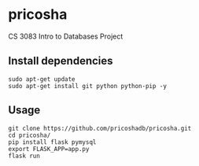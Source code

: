# pricosha
CS 3083 Intro to Databases Project

## Install dependencies
```
sudo apt-get update
sudo apt-get install git python python-pip -y
```

## Usage
```
git clone https://github.com/pricoshadb/pricosha.git
cd pricosha/
pip install flask pymysql
export FLASK_APP=app.py
flask run
```
